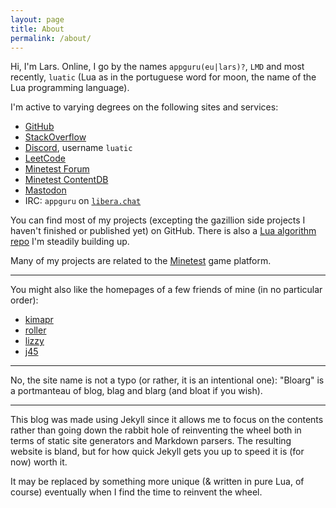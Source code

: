 ```yaml
---
layout: page
title: About
permalink: /about/
---
```


Hi, I'm Lars. Online, I go by the names `appguru(eu|lars)?`, `LMD` and most recently, `luatic` (Lua as in the portuguese word for moon, the name of the Lua programming language).

I'm active to varying degrees on the following sites and services:

* [GitHub](https://github.com/appgurueu)
* [StackOverflow](https://stackoverflow.com/users/7185318/lmd)
* [Discord](https://discord.gg/ysP74by), username `luatic`
* [LeetCode](https://leetcode.com/appgurueu/)
* [Minetest Forum](https://forum.minetest.net/memberlist.php?mode=viewprofile&un=LMD)
* [Minetest ContentDB](https://content.minetest.net/users/LMD/)
* [Mastodon](https://mastodon.social/@luatic)
* IRC: `appguru` on [`libera.chat`](https://libera.chat/)

You can find most of my projects (excepting the gazillion side projects I haven't finished or published yet) on GitHub.
There is also a [Lua algorithm repo](https://github.com/TheAlgorithms/Lua) I'm steadily building up.

Many of my projects are related to the [Minetest](https://minetest.net) game platform.

---

You might also like the homepages of a few friends of mine (in no particular order):

<!-- * [olive](https://olivps.goodclover.xyz/) -->
<!-- * [laurinchen](https://laurinchen.eu/) -->
* [kimapr](https://kimapr.net/)
* [roller](https://voxelmanip.se/)
* [lizzy](https://lizzy.rs/)
* [j45](https://j45.dev/)

---

No, the site name is not a typo (or rather, it is an intentional one): "Bloarg" is a portmanteau of blog, blag and blarg (and bloat if you wish).

---

This blog was made using Jekyll since it allows me to focus on the contents
rather than going down the rabbit hole of reinventing the wheel
both in terms of static site generators and Markdown parsers.
The resulting website is bland,
but for how quick Jekyll gets you up to speed it is (for now) worth it.

It may be replaced by something more unique (& written in pure Lua, of course)
eventually when I find the time to reinvent the wheel.
